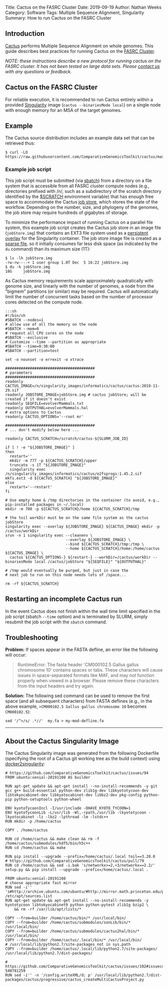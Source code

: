 Title: Cactus on the FASRC Cluster
Date: 2019-09-19
Author: Nathan Weeks
Category: Software
Tags: Multiple Sequence Alignment, Singularity
Summary: How to run Cactus on the FASRC Cluster

## Introduction

[Cactus](https://github.com/ComparativeGenomicsToolkit/cactus) performs Multiple Sequence Alignment on whole genomes.
This guide describes best practices for running Cactus on the [FASRC Cluster](https://www.rc.fas.harvard.edu/cluster/).

*NOTE: these instructions describe a new protocol for running cactus on the FASRC cluster.
 It has not been tested on large data sets.
 Please [contact us](pages/about) with any questions or feedback.*

## Cactus on the FASRC Cluster

For reliable execution, it is recommended to run Cactus entirely within a provided [Singularity](https://www.rc.fas.harvard.edu/resources/documentation/software/singularity-on-odyssey/) image (`cactus --binariesMode local`) on a single node with enough memory for an MSA of the target genomes.

## Example

The Cactus source distribution includes an example data set that can be retrieved thus:

```
$ curl -LO https://raw.githubusercontent.com/ComparativeGenomicsToolkit/cactus/master/examples/evolverMammals.txt
```

### Example job script

This job script must be submitted (via [sbatch](https://www.rc.fas.harvard.edu/resources/running-jobs/#Submitting_batch_jobs_using_the_sbatch_command)) from a directory on a file system that is accessible from all FASRC cluster compute nodes (e.g., directories prefixed with /n/, such as a subdirectory of the scratch directory identified by the [$SCRATCH](https://www.rc.fas.harvard.edu/policy-scratch/) environment variable) that has enough free space to accommodate the Cactus [job store](https://toil.readthedocs.io/en/latest/running/introduction.html#job-store), which stores the state of the workflow.
Depending on the number, size, and phylogeny of the genomes, the job store may require hundreds of gigabytes of storage.

To minimize the performance impact of running Cactus on a parallel file system, this example job script creates the Cactus job store in an image file (`jobStore.img`) that contains an EXT3 file system used as a [persistent overlay](https://sylabs.io/guides/3.5/user-guide/persistent_overlays.html) for the Singularity container.
The job store image file is created as a [sparse file](https://en.wikipedia.org/wiki/Sparse_file), so it initially consumes far less disk space (as indicated by the `du` command) than its maximum size (1T):

```
$ ls -lh jobStore.img
-rw-rw----+ 1 user group 1.0T Dec  5 16:22 jobStore.img
$ du -h jobStore.img
18G     jobStore.img
```

As Cactus memory requirements scale approximately quadratically with genome size, and linearly with the number of genomes, a node from the "bigmem" partitions (or similar) may be required.
Cactus will automatically limit the number of concurrent tasks based on the number of processor cores detected on the compute node.

    :::sh
    #!/bin/sh
    #SBATCH --nodes=1
    # allow use of all the memory on the node
    #SBATCH --mem=0
    # request all CPU cores on the node
    #SBATCH --exclusive
    # Customize --time --partition as appropriate
    #SBATCH --time=0:30:00
    #SBATCH --partition=test
    
    set -o nounset -o errexit -o xtrace
    
    ########################################
    # parameters
    ########################################
    readonly CACTUS_IMAGE=/n/singularity_images/informatics/cactus/cactus:2019-11-29.sif
    readonly JOBSTORE_IMAGE=jobStore.img # cactus jobStore; will be created if it doesn't exist
    readonly SEQFILE=evolverMammals.txt
    readonly OUTPUTHAL=evolverMammals.hal
    # extra options to Cactus
    readonly CACTUS_OPTIONS='--root mr'
    
    ########################################
    # ... don't modify below here ...
    
    readonly CACTUS_SCRATCH=/scratch/cactus-${SLURM_JOB_ID}
    
    if [ ! -e "${JOBSTORE_IMAGE}" ]
    then
      restart=''
      mkdir -m 777 -p ${CACTUS_SCRATCH}/upper
      truncate -s 1T "${JOBSTORE_IMAGE}"
      singularity exec /n/singularity_images/informatics/cactus/e2fsprogs:1.45.2.sif mkfs.ext3 -d ${CACTUS_SCRATCH} "${JOBSTORE_IMAGE}"
    else
      restart='--restart'
    fi
    
    # Use empty home & /tmp directories in the container (to avoid, e.g., pip-installed packages in ~/.local)
    mkdir -m 700 -p ${CACTUS_SCRATCH}/home ${CACTUS_SCRATCH}/tmp
    
    # the toil workDir must be on the same file system as the cactus jobStore
    singularity exec --overlay ${JOBSTORE_IMAGE} ${CACTUS_IMAGE} mkdir -p /cactus/workDir
    srun -n 1 singularity exec --cleanenv \
                               --overlay ${JOBSTORE_IMAGE} \
                               --bind ${CACTUS_SCRATCH}/tmp:/tmp \
                               --home ${CACTUS_SCRATCH}/home:/home/cactus ${CACTUS_IMAGE} \
      cactus ${CACTUS_OPTIONS-} ${restart-} --workDir=/cactus/workDir --binariesMode local /cactus/jobStore "${SEQFILE}" "${OUTPUTHAL}"
    
    # /tmp would eventually be purged, but just in case the
    # next job to run on this node needs lots of /space...
    
    rm -rf ${CACTUS_SCRATCH}

## Restarting an incomplete Cactus run

In the event Cactus does not finish within the wall time limit specified in the job script (sbatch `--time` option) and is terminated by SLURM, simply resubmit the job script with the `sbatch` command.

## Troubleshooting

**Problem:** If spaces appear in the FASTA defline, an error like the following will occur:

> RuntimeError: The fasta header 'CM000102.5 Gallus gallus chromosome 10' contains spaces or tabs. These characters will cause issues in space-separated formats like MAF, and may not function properly when viewed in a browser. Please remove these characters from the input headers and try again.

**Solution:** The following sed command can be used to remove the first space (and all subsequent characters) from FASTA deflines (e.g., in the above example, `>CM000102.5 Gallus gallus chromosome 10` becomes `CM000102.5`):

```
sed '/^>/s/ .*//'  my.fa > my-mod-defline.fa
```

---

## About the Cactus Singularity Image

The Cactus Singularity image was generated from the following Dockerfile (specifying the root of a Cactus git working tree as the build context) using [docker2singularity](https://github.com/singularityware/docker2singularity):

```
# https://github.com/ComparativeGenomicsToolkit/cactus/issues/94
FROM ubuntu:xenial-20191108 AS builder

RUN apt-get update && apt-get install --no-install-recommends -y git gcc g++ build-essential python-dev zlib1g-dev libkyototycoon-dev libtokyocabinet-dev libkyotocabinet-dev libbz2-dev pkg-config python-pip python-setuptools python-wheel

ENV kyotoTycoonIncl -I/usr/include -DHAVE_KYOTO_TYCOON=1
ENV kyotoTycoonLib -L/usr/lib -Wl,-rpath,/usr/lib -lkyototycoon -lkyotocabinet -lz -lbz2 -lpthread -lm -lstdc++
RUN mkdir -p /home/cactus

COPY . /home/cactus

RUN cd /home/cactus && make clean && rm -f /home/cactus/submodules/hdf5/bin/h5c++
RUN cd /home/cactus && make

RUN pip install --upgrade --prefix=/home/cactus/.local toil==3.20.0
# https://github.com/ComparativeGenomicsToolkit/cactus/pull/79
RUN cd /home/cactus && sed -i.bak 's/networkx>=2,<3/networkx==2.2/' setup.py && pip install --upgrade --prefix=/home/cactus/.local .

FROM ubuntu:xenial-20191108
# choose appropriate fast mirror
RUN sed -i'' 's#http://archive.ubuntu.com/ubuntu/#http://mirror.math.princeton.edu/pub/ubuntu/#' /etc/apt/sources.list
RUN apt-get update && apt-get install --no-install-recommends -y kyototycoon libtokyocabinet9 python python-pytest zlib1g bzip2 \
    && rm -rf /var/lib/apt/lists/*

COPY --from=builder /home/cactus/bin/* /usr/local/bin/
COPY --from=builder /home/cactus/submodules/sonLib/bin/* /usr/local/bin/
COPY --from=builder /home/cactus/submodules/cactus2hal/bin/* /usr/local/bin/
COPY --from=builder /home/cactus/.local/bin/* /usr/local/bin/
# /usr/local/lib/python2.7/site-packages not in sys.path
COPY --from=builder /home/cactus/.local/lib/python2.7/site-packages/ /usr/local/lib/python2.7/dist-packages/

# https://github.com/ComparativeGenomicsToolkit/cactus/issues/102#issuecomment-540781259
RUN sed -i'' -n '/config.writeXML/d; p' /usr/local/lib/python2.7/dist-packages/cactus/progressive/cactus_createMultiCactusProject.py
```
